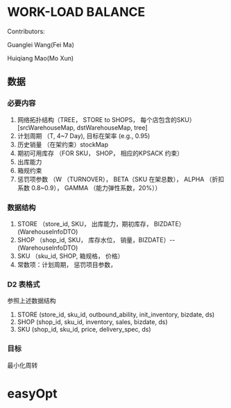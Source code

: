 # WORK-LOAD BALANCE 

Contributors:

Guanglei Wang(Fei Ma) 

Huiqiang Mao(Mo Xun)

## 数据

### 必要内容

1. 网络拓扑结构（TREE， STORE to SHOPS， 每个店包含的SKU）[srcWarehouseMap, dstWarehouseMap, tree]
2. 计划周期 （T, 4~7 Day), 目标在架率 (e.g., 0.95)
3. 历史销量 （在架约束）stockMap
4. 期初可用库存   （FOR SKU， SHOP， 相应的KPSACK 约束）
5. 出库能力   
6. 箱规约束
7. 惩罚项参数 （W （TURNOVER）， BETA（SKU 在架总数）， ALPHA （折扣系数 0.8~0.9）， GAMMA （能力弹性系数，20%））

### 数据结构

1. STORE （store_id, SKU， 出库能力，期初库存， BIZDATE）(WarehouseInfoDTO)
2. SHOP  （shop_id, SKU， 库存水位， 销量，BIZDATE）--(WarehouseInfoDTO)
3. SKU  （sku_id, SHOP, 箱规格， 价格）
4. 常数项：计划周期， 惩罚项目参数， 


### D2 表格式

参照上述数据结构

1. STORE (store_id, sku_id, outbound_ability, init_inventory, bizdate, ds)
2. SHOP (shop_id, sku_id, inventory, sales, bizdate, ds)
3. SKU (shop_id, sku_id, price, delivery_spec, ds)


### 目标
最小化周转
# easyOpt
